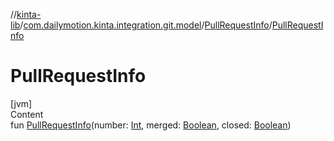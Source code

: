 //[kinta-lib](../../../index.md)/[com.dailymotion.kinta.integration.git.model](../index.md)/[PullRequestInfo](index.md)/[PullRequestInfo](-pull-request-info.md)



# PullRequestInfo  
[jvm]  
Content  
fun [PullRequestInfo](-pull-request-info.md)(number: [Int](https://kotlinlang.org/api/latest/jvm/stdlib/kotlin/-int/index.html), merged: [Boolean](https://kotlinlang.org/api/latest/jvm/stdlib/kotlin/-boolean/index.html), closed: [Boolean](https://kotlinlang.org/api/latest/jvm/stdlib/kotlin/-boolean/index.html))  



